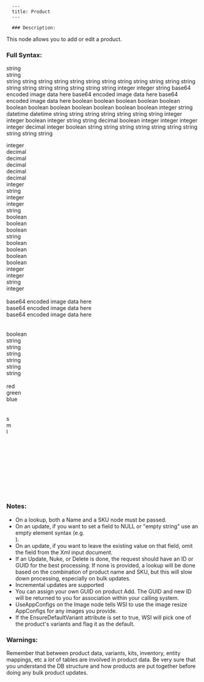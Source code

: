 
      ---
      title: Product
      ---

      ### Description:

This node allows you to add or edit a product.

### Full Syntax:

<Product Action="Add|Update|Delete|Nuke|Lookup" EnsureDefaultVariant="boolean" GUID="uniqueidentifier" SKU="string" Name="string" ID="integer">  
<Name>string</Name>  
<Summary>string</Summary>  
<Description>string</Description>  
<SpecTitle>string</SpecTitle>  
<MiscText>string</MiscText>  
<Notes>string</Notes>  
<FroogleDescription>string</FroogleDescription>  
<SKU>string</SKU>  
<ManufacturerPartNumber>string</ManufacturerPartNumber>  
<SwatchImageMap>string</SwatchImageMap>  
<SE>  
<SEName>string</SEName>  
<SETitle>string</SETitle>  
<SEKeywords>string</SEKeywords>  
<SEDescription>string</SEDescription>  
<SENoScript>string</SENoScript>  
<SEAltText>string</SEAltText>  
</SE>  
<SizeOptionPrompt>string</SizeOptionPrompt>  
<ColorOptionPrompt>string</ColorOptionPrompt>  
<ProductType Name="string" ID="integer" GUID="uniqueidentifier"/>  
<TaxClass Name="string" ID="integer" GUID="uniqueidentifier"/>  
<SalesPrompt Name="string" ID="integer" GUID="uniqueidentifier"/>  
<SpecCall>string</SpecCall>  
<SpecsInline>string</SpecsInline>  
<Display>  
<XmlPackage>string</XmlPackage>  
<ColWidth>integer</ColWidth>  
<SkinID>integer</SkinID>  
<TemplateName>string</TemplateName>  
</Display>  
<Images UseAppConfigs="boolean" >  
<Icon Extension="gif|jpg|png|jpeg" Delete="boolean">base64 encoded image data here</Icon>  
<Medium Extension="gif|jpg|png|jpeg" Delete="boolean">base64 encoded image data here</Medium>  
<Large Extension="gif|jpg|png|jpeg" Delete="boolean">base64 encoded image data here</Large>  
<ImageFilenameOverride></ImageFilenameOverride>  
</Images>  
<QuantityDiscount Name="string" ID="integer" GUID="uniqueidentifier"/>  
<RelatedProducts>  
<CX ID="integer" GUID="uniqueidentifier"/>  
<CX ID="integer" GUID="uniqueidentifier"/>  
<CX ID="integer" GUID="uniqueidentifier"/>  
<CX ID="integer" GUID="uniqueidentifier"/>  
<CX ID="integer" GUID="uniqueidentifier"/>  
</RelatedProducts>  
<UpsellProducts DiscountPercentage="">  
<CX ID="integer" GUID="uniqueidentifier"/>  
<CX ID="integer" GUID="uniqueidentifier"/>  
<CX ID="integer" GUID="uniqueidentifier"/>  
<CX ID="integer" GUID="uniqueidentifier"/>  
<CX ID="integer" GUID="uniqueidentifier"/>  
</UpsellProducts>  
<RequiresProducts>  
<CX ID="integer" GUID="uniqueidentifier"/>  
<CX ID="integer" GUID="uniqueidentifier"/>  
<CX ID="integer" GUID="uniqueidentifier"/>  
<CX ID="integer" GUID="uniqueidentifier"/>  
<CX ID="integer" GUID="uniqueidentifier"/>  
</RequiresProducts>  
<InventoryType>  
<TrackInventoryBySizeAndColor></TrackInventoryBySizeAndColor>  
<WarehouseLocation></WarehouseLocation>  
</InventoryType>  
<IsFeatured>boolean</IsFeatured>  
<IsAKit>boolean</IsAKit>  
<IsSystem>boolean</IsSystem>  
<ShowBuyButton>boolean</ShowBuyButton>  
<Published>boolean</Published>  
<Wholesale>boolean</Wholesale>  
<RequiresRegistration>boolean</RequiresRegistration>  
<HidePriceUntilCart>boolean</HidePriceUntilCart>  
<IsCallToOrder>boolean</IsCallToOrder>  
<ExcludeFromPriceFeeds>boolean</ExcludeFromPriceFeeds>  
<GoogleCheckoutAllowed>boolean</GoogleCheckoutAllowed>  
<RequiresTextOption>boolean</RequiresTextOption>  
<TextOptionMaxLength>integer</TextOptionMaxLength>  
<TextOptionPrompt>string</TextOptionPrompt>  
<AvailableStartDate>datetime</AvailableStartDate>  
<AvailableStopDate>datetime</AvailableStopDate>  
<StoreMappings AutoCleanup="boolean" PreserveExistingRecords="boolean">  
<Store StoreId="int" StoreName="string" />  
<Store StoreId="int" StoreName="string" />  
</StoreMappings>  
<Mappings AutoCleanup="boolean">  
<Entity EntityType="Manufacturer|Distributor|Category|Section|Genre|Vector" Name="string" XPath="string" ID="integer" GUID="uniqueidentifier" DisplayOrder="integer"/>  
<Entity EntityType="Manufacturer|Distributor|Category|Section|Genre|Vector" Name="string" XPath="string" ID="integer" GUID="uniqueidentifier" DisplayOrder="integer"/>  
<Entity EntityType="Manufacturer|Distributor|Category|Section|Genre|Vector" Name="string" XPath="string" ID="integer" GUID="uniqueidentifier" DisplayOrder="integer"/>  
<Entity EntityType="Manufacturer|Distributor|Category|Section|Genre|Vector" Name="string" XPath="string" ID="integer" GUID="uniqueidentifier" DisplayOrder="integer"/>  
<Entity EntityType="Manufacturer|Distributor|Category|Section|Genre|Vector" Name="string" XPath="string" ID="integer" GUID="uniqueidentifier" DisplayOrder="integer"/>  
</Mappings>  
<ExtensionData>string</ExtensionData>  
<ExtensionData2>string</ExtensionData2>  
<ExtensionData3>string</ExtensionData3>  
<ExtensionData4>string</ExtensionData4>  
<ExtensionData5>string</ExtensionData5>  
<Kit AutoCleanup="boolean"> <!-- only used if IsAKit is 1 -->  
<KitGroup>  
<Name>string</Name>  
<Description>string</Description>  
<DisplayOrder>integer</DisplayOrder>  
<KitGroupTypeID>integer</KitGroupTypeID>  
<IsRequired>boolean</IsRequired>  
<IsReadOnly>integer</IsReadOnly> <KitItem>  
<Name>string</Name>  
<Description>string</Description>  
<PriceDelta>decimal</PriceDelta>  
<IsDefault>boolean</IsDefault>  
<DisplayOrder>integer</DisplayOrder>  
<TextOptionMaxLength>integer</TextOptionMaxLength>  
<TextOptionWidth>integer</TextOptionWidth>  
<TextOptionHeight>integer</TextOptionHeight>  
<WeightDelta>decimal</WeightDelta>  
<InventoryQuantityDelta>integer</InventoryQuantityDelta> </KitItem>  
</KitGroup>  
</Kit>  
<Variants AutoCleanup="boolean">  
<Variant Action="Add|Update|Delete|Nuke|Lookup" Name="string" SKUSuffix="" GUID="uniqueidentifier" ID="integer">  
<IsDefault>boolean</IsDefault>  
<Name>string</Name>  
<Description>string</Description>  
<SE>  
<SEName>string</SEName>  
<SEKeywords>string</SEKeywords>  
<SEDescription>string</SEDescription>  
<SENoScript>string</SENoScript>  
<SEAltText>string</SEAltText>  
</SE>  
<FroogleDescription>string</FroogleDescription>  
<SKUSuffix>string</SKUSuffix>  
<ManufacturerPartNumber>string</ManufacturerPartNumber>

<GTIN>integer</GTIN>  
<Price>decimal</Price>  
<SalePrice>decimal</SalePrice>  
<Weight>decimal</Weight>  
<MSRP>decimal</MSRP>  
<Cost>decimal</Cost>  
<Points>integer</Points>  
<Dimensions>string</Dimensions>  
<Inventory>integer</Inventory>  
<DisplayOrder>integer</DisplayOrder>  
<Notes>string</Notes>  
<IsTaxable>boolean</IsTaxable>  
<IsShipSeparately>boolean</IsShipSeparately>  
<IsDownload>boolean</IsDownload>  
<DownloadLocation>string</DownloadLocation>  
<FreeShipping>boolean</FreeShipping>  
<Published>boolean</Published>  
<Wholesale>boolean</Wholesale>  
<IsRecurring>boolean</IsRecurring>  
<RecurringInterval>integer</RecurringInterval>  
<RecurringIntervalType>integer</RecurringIntervalType>  
<RestrictedQuantities>string</RestrictedQuantities>  
<MinimumQuantity>integer</MinimumQuantity>  
<Images ClearBeforeImport="boolean">  
<Icon Extension="gif|jpg|png|jpeg">base64 encoded image data here</Icon>  
<Medium Extension="gif|jpg|png|jpeg">base64 encoded image data here</Medium>  
<Large Extension="gif|jpg|png|jpeg">base64 encoded image data here</Large>  
<ImageFilenameOverride></ImageFilenameOverride>  
</Images>  
<CustomerEntersPrice>boolean</CustomerEntersPrice>  
<CustomerEntersPricePrompt>string</CustomerEntersPricePrompt>  
<ExtensionData>string</ExtensionData>  
<ExtensionData2>string</ExtensionData2>  
<ExtensionData3>string</ExtensionData3>  
<ExtensionData4>string</ExtensionData4>  
<ExtensionData5>string</ExtensionData5>  
<Sizes>  
<Size SKUModifier="string" PriceDelta="decimal">red</Size>  
<Size SKUModifier="string" PriceDelta="decimal">green</Size>  
<Size SKUModifier="string" PriceDelta="decimal">blue</Size>  
</Sizes>  
<Colors>  
<Color SKUModifier="string" PriceDelta="decimal">s</Color>  
<Color SKUModifier="string" PriceDelta="decimal">m</Color>  
<Color SKUModifier="string" PriceDelta="decimal">l</Color>  
</Colors>  
<InventoryBySizeAndColor>  
<Inv Color="string" Size="string" Quantity="integer" VendorID="string" VendorFullSKU="string" ExtensionData="string"/>  
<Inv Color="string" Size="string" Quantity="integer" VendorID="string" VendorFullSKU="string" ExtensionData="string"/>  
<Inv Color="string" Size="string" Quantity="integer" VendorID="string" VendorFullSKU="string" ExtensionData="string"/>  
<Inv Color="string" Size="string" Quantity="integer" VendorID="string" VendorFullSKU="string" ExtensionData="string"/>  
</InventoryBySizeAndColor>  
</Variant>  
</Variants>  
</Product>

### Notes:

*   On a lookup, both a Name and a SKU node must be passed.
*   On an update, if you want to set a field to NULL or "empty string" use an empty element syntax (e.g. <Summary></Summary>).
*   On an update, if you want to leave the existing value on that field, omit the field from the Xml input document.
*   If an Update, Nuke, or Delete is done, the request should have an ID or GUID for the best processing. If none is provided, a lookup will be done based on the combination of product name and SKU, but this will slow down processing, especially on bulk updates.
*   Incremental updates are supported
*   You can assign your own GUID on product Add. The GUID and new ID will be returned to you for association within your calling system.
*   UseAppConfigs on the Image node tells WSI to use the image resize AppConfigs for any images you provide.
*   If the EnsureDefaultVariant attribute is set to true, WSI will pick one of the product's variants and flag it as the default.

### Warnings:

Remember that between product data, variants, kits, inventory, entity mappings, etc a _lot_ of tables are involved in product data. Be very sure that you understand the DB structure and how products are put together before doing any bulk product updates.
      